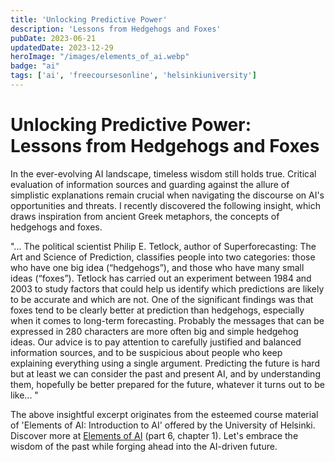 ```yaml
---
title: 'Unlocking Predictive Power'
description: 'Lessons from Hedgehogs and Foxes'
pubDate: 2023-06-21
updatedDate: 2023-12-29
heroImage: "/images/elements_of_ai.webp"
badge: "ai"
tags: ['ai', 'freecoursesonline', 'helsinkiuniversity']
---
```


# Unlocking Predictive Power: Lessons from Hedgehogs and Foxes

In the ever-evolving AI landscape, timeless wisdom still holds true. Critical evaluation of information sources and guarding against the allure of simplistic explanations remain crucial when navigating the discourse on AI's opportunities and threats. I recently discovered the following insight, which draws inspiration from ancient Greek metaphors, the concepts of hedgehogs and foxes.

"... The political scientist Philip E. Tetlock, author of Superforecasting: The Art and Science of Prediction, classifies people into two categories: those who have one big idea (“hedgehogs”), and those who have many small ideas (“foxes”). Tetlock has carried out an experiment between 1984 and 2003 to study factors that could help us identify which predictions are likely to be accurate and which are not. One of the significant findings was that foxes tend to be clearly better at prediction than hedgehogs, especially when it comes to long-term forecasting. Probably the messages that can be expressed in 280 characters are more often big and simple hedgehog ideas. Our advice is to pay attention to carefully justified and balanced information sources, and to be suspicious about people who keep explaining everything using a single argument. Predicting the future is hard but at least we can consider the past and present AI, and by understanding them, hopefully be better prepared for the future, whatever it turns out to be like... "

The above insightful excerpt originates from the esteemed course material of 'Elements of AI: Introduction to AI' offered by the University of Helsinki. Discover more at [Elements of AI](https://lnkd.in/e54QqFg6) (part 6, chapter 1).
Let's embrace the wisdom of the past while forging ahead into the AI-driven future.
